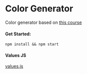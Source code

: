 # Color Generator

Color generator based on [this course](https://www.udemy.com/course/react-tutorial-and-projects-course)

#### Get Started:

```
npm install && npm start
```

#### Values JS

[values.js](https://github.com/noeldelgado/values.js)
